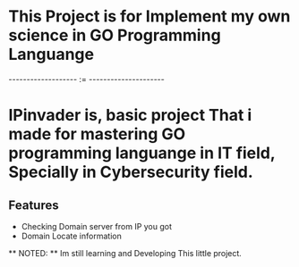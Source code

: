 # This Project is for Implement my own science in GO Programming Languange
-------------------                    :=                ---------------------
# IPinvader is, basic project That i made for mastering GO programming languange in IT field, Specially in Cybersecurity field.
## Features
- Checking Domain server from IP you got
- Domain Locate information

** NOTED: **
Im still learning and Developing This little project.



